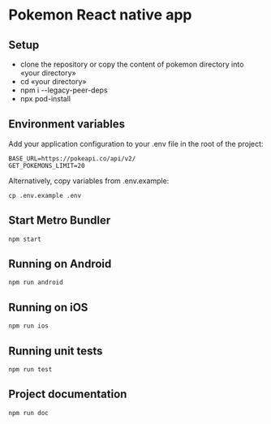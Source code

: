 # Pokemon React native app


## Setup

- clone the repository or copy the content of pokemon directory into «your directory»
- cd «your directory»
- npm i --legacy-peer-deps
- npx pod-install

## Environment variables

Add your application configuration to your .env file in the root of the project:

```
BASE_URL=https://pokeapi.co/api/v2/
GET_POKEMONS_LIMIT=20

```
Alternatively, copy variables from .env.example:

```
cp .env.example .env
```


## Start Metro Bundler

  ```
  npm start
  ```

## Running on Android

  ```
  npm run android
  ```


## Running on iOS

  ```
  npm run ios
  ```

## Running unit tests

  ```
  npm run test
  ```

## Project documentation

  ```
  npm run doc

  ```

